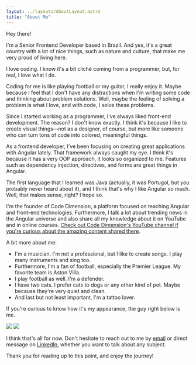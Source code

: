 ```yaml
---
layout: ../layouts/AboutLayout.astro
title: "About Me"
---
```


Hey there!

I'm a Senior Frontend Developer based in Brazil. And yes, it's a great country with a lot of nice things, such as nature and culture, that make me very proud of living here.

I love coding. I know it's a bit cliché coming from a programmer, but, for real, I love what I do.

Coding for me is like playing football or my guitar, I really enjoy it. Maybe because I feel that I don't have any distractions when I'm writing some code and thinking about problem solutions. Well, maybe the feeling of solving a problem is what I love, and with code, I solve these problems.

Since I started working as a programmer, I've always liked front-end development. The reason? I don't know exactly. I think it's because I like to create visual things—not as a designer, of course, but more like someone who can turn tons of code into colored, meaningful things.

As a frontend developer, I've been focusing on creating great applications with Angular lately. That framework always caught my eye. I think it's because it has a very OOP approach, it looks so organized to me. Features such as dependency injection, directives, and forms are great things in Angular.

The first language that I learned was Java (actually, it was Portugol, but you probably never heard about it), and I think that's why I like Angular so much. Well, that makes sense, right? I hope so.

I'm the founder of Code Dimension, a platform focused on teaching Angular and front-end technologies. Furthermore, I talk a lot about trending news in the Angular universe and also share all my knowledge about it on YouTube and in online courses. [Check out Code Dimension's YouTube channel if you're curious about the amazing content shared there](https://www.youtube.com/@code.dimension).

A bit more about me:

- I'm a musician. I'm not a professional, but I like to create songs. I play many instruments and sing too.
- Furthermore, I'm a fan of football, especially the Premier League. My favorite team is Aston Villa.
- I play football as well. I'm a defender.
- I have two cats. I prefer cats to dogs or any other kind of pet. Maybe because they're very quiet and clean.
- And last but not least important, I'm a tattoo lover.

If you're curious to know how it's my appearance, the guy right below is me.

<div class="flex flex-wrap">
  <img class="w-[300px]" src="/me.jpg">
  <img class="w-[300px]" src="/me2.jpg">
</div>

I think that's all for now. Don't hesitate to reach out to me by [email](mailto:martinshenrique8@gmail.com) or direct message on [LinkedIn](https://www.linkedin.com/in/henriquecustodia/), whether you want to talk about any subject.

Thank you for reading up to this point, and enjoy the journey!
